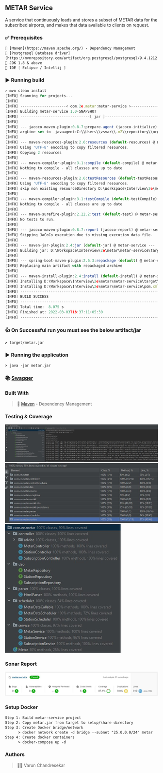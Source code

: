 ## METAR Service
A service that continuously loads and stores a subset of METAR data for the
subscribed airports, and makes that data available to clients on request.

### ✅ Prerequisites
    🔸 [Maven](https://maven.apache.org/) - Dependency Management  
    🔸 [Postgresql Database driver](https://mvnrepository.com/artifact/org.postgresql/postgresql/9.4.1212.jre7)  
    🔸 JDK 1.8 & above  
    🔸 IDE [ Eclipse / Intellij ]  

### ▶️ Running build
```javascript
> mvn clean install
[INFO] Scanning for projects...
[INFO] 
[INFO] ---------------------< com.2e.metar:metar-service >---------------------
[INFO] Building metar-service 1.0-SNAPSHOT
[INFO] --------------------------------[ jar ]---------------------------------
[INFO] 
[INFO] --- jacoco-maven-plugin:0.8.7:prepare-agent (jacoco-initialize) @ metar-service ---
[INFO] argLine set to -javaagent:C:\\Users\\vsvar\\.m2\\repository\\org\\jacoco\\org.jacoco.agent\\0.8.7\\org.jacoco.agent-0.8.7-runtime.jar=destfile=D:\\Workspace\\Interview\\2e\\metar\\metar-service\\target\\jacoco.exec
[INFO] 
[INFO] --- maven-resources-plugin:2.6:resources (default-resources) @ metar-service ---
[INFO] Using 'UTF-8' encoding to copy filtered resources.
[INFO] Copying 2 resources
[INFO] 
[INFO] --- maven-compiler-plugin:3.1:compile (default-compile) @ metar-service ---
[INFO] Nothing to compile - all classes are up to date
[INFO] 
[INFO] --- maven-resources-plugin:2.6:testResources (default-testResources) @ metar-service ---
[INFO] Using 'UTF-8' encoding to copy filtered resources.
[INFO] skip non existing resourceDirectory D:\Workspace\Interview\2e\metar\metar-service\src\test\resources
[INFO] 
[INFO] --- maven-compiler-plugin:3.1:testCompile (default-testCompile) @ metar-service ---
[INFO] Nothing to compile - all classes are up to date
[INFO] 
[INFO] --- maven-surefire-plugin:2.22.2:test (default-test) @ metar-service ---
[INFO] No tests to run.
[INFO] 
[INFO] --- jacoco-maven-plugin:0.8.7:report (jacoco-report) @ metar-service ---
[INFO] Skipping JaCoCo execution due to missing execution data file.
[INFO] 
[INFO] --- maven-jar-plugin:2.4:jar (default-jar) @ metar-service ---
[INFO] Building jar: D:\Workspace\Interview\2e\metar\metar-service\target\metar-service-1.0-SNAPSHOT.jar
[INFO] 
[INFO] --- spring-boot-maven-plugin:2.6.3:repackage (default) @ metar-service ---
[INFO] Replacing main artifact with repackaged archive
[INFO] 
[INFO] --- maven-install-plugin:2.4:install (default-install) @ metar-service ---
[INFO] Installing D:\Workspace\Interview\2e\metar\metar-service\target\metar-service-1.0-SNAPSHOT.jar to C:\Users\vsvar\.m2\repository\com\2e\metar\metar-service\1.0-SNAPSHOT\metar-service-1.0-SNAPSHOT.jar
[INFO] Installing D:\Workspace\Interview\2e\metar\metar-service\pom.xml to C:\Users\vsvar\.m2\repository\com\2e\metar\metar-service\1.0-SNAPSHOT\metar-service-1.0-SNAPSHOT.pom
[INFO] ------------------------------------------------------------------------
[INFO] BUILD SUCCESS
[INFO] ------------------------------------------------------------------------
[INFO] Total time:  8.075 s
[INFO] Finished at: 2022-03-03T18:37:11+05:30
[INFO] ------------------------------------------------------------------------
```
### 👍  On Successful run you must see the below artifact/jar
    ✔️ target/metar.jar

### ▶️ Running the application
    > java -jar metar.jar

### 📚 [Swagger](http://localhost:13131/api-docs/swagger-ui/index.html?configUrl=/api-docs/swagger-config)

### Built With
> 🔸 [Maven](https://maven.apache.org/) - Dependency Management  

### Testing & Coverage
![](docs/images/TestSuite.jpg)
![](docs/images/Coverage.jpg)
![](docs/images/Coverage_ClassLevel.jpg)

### Sonar Report
![](docs/images/Sonar.jpg)

### Setup Docker
    Step 1: Build metar-service project
    Step 2: Copy metar.jar from target to setup/share directory
    Step 3: Create Docker bridge/network 
          > docker network create -d bridge --subnet "25.0.0.0/24" metar
    Step 4: Create docker containers
          > docker-compose up -d

### Authors
> 🧑‍💻  Varun Chandresekar
